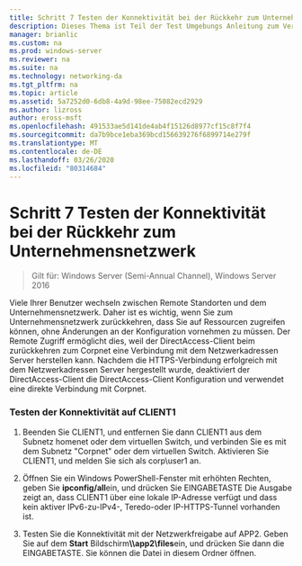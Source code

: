 ```yaml
---
title: Schritt 7 Testen der Konnektivität bei der Rückkehr zum Unternehmensnetzwerk
description: Dieses Thema ist Teil der Test Umgebungs Anleitung zum Veranschaulichen von DirectAccess in einem Cluster mit Windows NLB für Windows Server 2016.
manager: brianlic
ms.custom: na
ms.prod: windows-server
ms.reviewer: na
ms.suite: na
ms.technology: networking-da
ms.tgt_pltfrm: na
ms.topic: article
ms.assetid: 5a7252d0-6db8-4a9d-98ee-75082ecd2929
ms.author: lizross
author: eross-msft
ms.openlocfilehash: 491533ae5d141de4ab4f15126d8977cf15c8f7f4
ms.sourcegitcommit: da7b9bce1eba369bcd156639276f6899714e279f
ms.translationtype: MT
ms.contentlocale: de-DE
ms.lasthandoff: 03/26/2020
ms.locfileid: "80314684"
---
```

# <a name="step-7-test-connectivity-when-returning-to-the-corpnet"></a>Schritt 7 Testen der Konnektivität bei der Rückkehr zum Unternehmensnetzwerk

>Gilt für: Windows Server (Semi-Annual Channel), Windows Server 2016

Viele Ihrer Benutzer wechseln zwischen Remote Standorten und dem Unternehmensnetzwerk. Daher ist es wichtig, wenn Sie zum Unternehmensnetzwerk zurückkehren, dass Sie auf Ressourcen zugreifen können, ohne Änderungen an der Konfiguration vornehmen zu müssen. Der Remote Zugriff ermöglicht dies, weil der DirectAccess-Client beim zurückkehren zum Corpnet eine Verbindung mit dem Netzwerkadressen Server herstellen kann. Nachdem die HTTPS-Verbindung erfolgreich mit dem Netzwerkadressen Server hergestellt wurde, deaktiviert der DirectAccess-Client die DirectAccess-Client Konfiguration und verwendet eine direkte Verbindung mit Corpnet.  
  
### <a name="test-connectivity-on-client1"></a>Testen der Konnektivität auf CLIENT1  
  
1. Beenden Sie CLIENT1, und entfernen Sie dann CLIENT1 aus dem Subnetz homenet oder dem virtuellen Switch, und verbinden Sie es mit dem Subnetz "Corpnet" oder dem virtuellen Switch. Aktivieren Sie CLIENT1, und melden Sie sich als corp\user1 an.  
  
2. Öffnen Sie ein Windows PowerShell-Fenster mit erhöhten Rechten, geben Sie **ipconfig/all**ein, und drücken Sie EINGABETASTE Die Ausgabe zeigt an, dass CLIENT1 über eine lokale IP-Adresse verfügt und dass kein aktiver IPv6-zu-IPv4-, Teredo-oder IP-HTTPS-Tunnel vorhanden ist.  
  
3. Testen Sie die Konnektivität mit der Netzwerkfreigabe auf APP2. Geben Sie auf dem **Start** Bildschirm<strong>\\\app2\files</strong>ein, und drücken Sie dann die EINGABETASTE. Sie können die Datei in diesem Ordner öffnen.  
  


